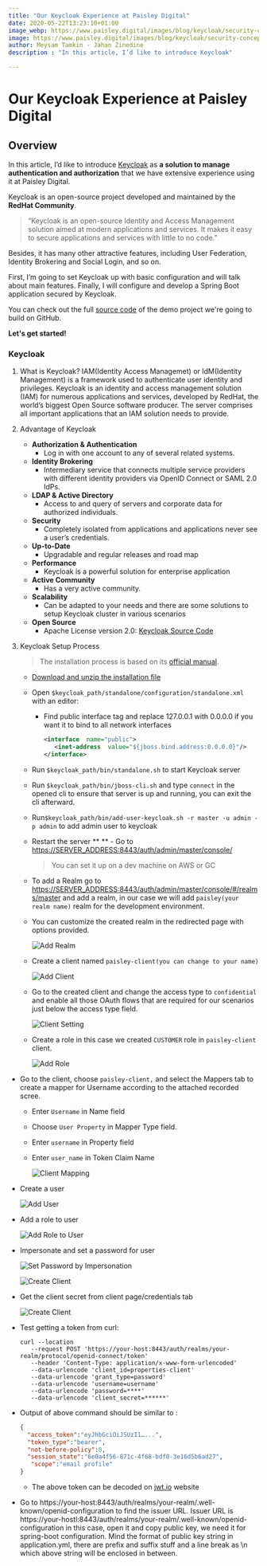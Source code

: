 ```yaml
---
title: "Our Keycloak Experience at Paisley Digital"
date: 2020-05-22T13:23:10+01:00
image_webp: https://www.paisley.digital/images/blog/keycloak/security-concept.webp
image: https://www.paisley.digital/images/blog/keycloak/security-concept.jpg
author: Meysam Tamkin - Jahan Zinedine
description : "In this article, I’d like to introduce Keycloak"

---
```

# Our Keycloak Experience at Paisley Digital

## Overview

In this article, I’d like to introduce [Keycloak](https://www.keycloak.org/) as **a solution to manage authentication and authorization** that we have extensive experience using it at Paisley Digital. 

Keycloak is an open-source project developed and maintained by the **RedHat Community**.

> “Keycloak is an open-source Identity and Access Management solution
> aimed at modern applications and services. It makes it easy to secure
> applications and services with little to no code.”

Besides, it has many other attractive features, including User Federation, Identity Brokering and Social Login, and so on. 

First, I’m going to set Keycloak up with basic configuration and will talk about main features.
Finally, I will configure and develop a Spring Boot application secured by Keycloak.

You can check out the full [source code](https://github.com/Paisley-Digital/genesis) of the demo project we're going to build on GitHub.

**Let's get started!**
  

### Keycloak
 1. What is Keycloak?
	IAM(Identity Access Managemet) or IdM(Identity Management) is a framework used to authenticate user identity and privileges. Keycloak is an identity and access management solution (IAM) for numerous applications and services, developed by RedHat, the world’s biggest Open Source software producer. 
	The server comprises all important applications that an IAM solution needs to provide.
	
 2. Advantage of Keycloak

	- **Authorization & Authentication**
		 - Log in with one account to any of several related systems.
	- **Identity Brokering**
		- Intermediary service that connects multiple service providers with different identity providers via OpenID Connect or SAML 2.0 IdPs.
	- **LDAP & Active Directory**
		- Access to and query of servers and corporate data for authorized individuals.
	- **Security**
		- Completely isolated from applications and applications never see a user’s credentials.
	 - **Up-to-Date**
		 - Upgradable and regular releases and road map
	 - **Performance**
		 - Keycloak is a powerful solution for enterprise application
	 - **Active Community**
		 - Has a very active community.
	 - **Scalability**
		 - Can be adapted to your needs and there are some solutions to setup Keycloak cluster in various scenarios
	 - **Open Source**
		 - Apache License version 2.0: [Keycloak Source Code](https://github.com/keycloak/keycloak)

 3. Keycloak Setup Process

	> The installation process is based on its [official manual](https://www.keycloak.org/docs/latest/getting_started/index.html).

	- [Download and unzip the installation file](https://downloads.jboss.org/keycloak/9.0.0/keycloak-9.0.0.zip)

	- Open `$keycloak_path/standalone/configuration/standalone.xml` with an editor:

		- Find public interface tag and replace 127.0.0.1 with 0.0.0.0 if you want it to bind to all network interfaces 
			```xml  
			<interface  name="public">  
			   <inet-address  value="${jboss.bind.address:0.0.0.0}"/>
			</interface>
			 ```

	- Run `$keycloak_path/bin/standalone.sh` to start Keycloak server

	- Run `$keycloak_path/bin/jboss-cli.sh` and type `connect` in the opened cli to ensure that server is up and running, you can exit the cli afterward.

	-	Run`$keycloak_path/bin/add-user-keycloak.sh -r master -u admin -p admin` to add admin user to keycloak

	- Restart the server
**
**	- Go to [https://SERVER_ADDRESS:8443/auth/admin/master/console/](https://paisley.digital:8443/auth/admin/master/console/)
		> You can set it up on a dev machine on AWS or GC
	- To add a Realm go to [https://SERVER_ADDRESS:8443/auth/admin/master/console/#/realms/master](https://paisley.digital:8443/auth/admin/master/console/) and add a realm, in our case we will add `paisley(your realm name)` realm for the development environment.

	- You can customize the created realm in the redirected page with options provided.

	    ![Add Realm](https://www.paisley.digital/images/blog/keycloak/add-realm.png#blogpost)

    - Create a client named `paisley-client(you can change to your name)`
    
        ![Add Client](https://www.paisley.digital/images/blog/keycloak/add-client.png#blogpost)

    - Go to the created client and change the access type to `confidential` and enable all those OAuth flows that are required for our scenarios just below the access type field.
        
        ![Client Setting](https://www.paisley.digital/images/blog/keycloak/client-setting.png#blogpost)
            
    - Create a role in this case we created `CUSTOMER` role in `paisley-client` client.

        ![Add Role](https://www.paisley.digital/images/blog/keycloak/add-roles.png#blogpost)
            
   - Go to the client, choose `paisley-client,` and select the Mappers tab to create a mapper for Username according to the attached recorded scree.	
      - Enter `Username` in Name field
      - Choose `User Property` in Mapper Type field.
      - Enter `username` in Property field
      - Enter `user_name` in Token Claim Name

        ![Client Mapping](https://www.paisley.digital/images/blog/keycloak/mapper-client.png#blogpost)   

   - Create a user 
        
        ![Add User](https://www.paisley.digital/images/blog/keycloak/add-user.png#blogpost)

   - Add a role to user
        
        ![Add Role to User](https://www.paisley.digital/images/blog/keycloak/user-role-mapping.png#blogpost)

   - Impersonate and set a password for user
        
        ![Set Password by Impersonation](https://www.paisley.digital/images/blog/keycloak/user-impersonate.png#blogpost)
        
        ![Create Client](https://www.paisley.digital/images/blog/keycloak/account-page.png#blogpost)

   - Get the client secret from client page/credentials tab
   
        ![Create Client](https://www.paisley.digital/images/blog/keycloak/client-credential.png#blogpost)  
     
   - Test getting a token from curl:
        ```shell script
        curl --location 
           --request POST 'https://your-host:8443/auth/realms/your-realm/protocol/openid-connect/token' 
           --header 'Content-Type: application/x-www-form-urlencoded'  
           --data-urlencode 'client_id=properties-client' 
           --data-urlencode 'grant_type=password' 
           --data-urlencode 'username=username' 
           --data-urlencode 'password=****' 
           --data-urlencode 'client_secret=******'
        ```
   - Output of above command should be similar to :
   
       ```json
      {
         "access_token":"eyJhbGciOiJSUzI1…...",
         "token_type":"bearer",
         "not-before-policy":0,
         "session_state":"6e0a4f56-871c-4f68-bdf0-3e16d5b6ad27",
          "scope":"email profile"
     }
        ```
    
        - The above token can be decoded on [jwt.io](http://jwt.io/) website

   - Go to https://your-host:8443/auth/realms/your-realm/.well-known/openid-configuration to find the issuer URL. 
     Issuer URL is https://your-hostl:8443/auth/realms/your-realm/.well-known/openid-configuration in this case, open it and copy public key, we need it for spring-boot configuration. 
     Mind the format of public key string in application.yml, there are prefix and suffix stuff and a line break as \n which above string will be enclosed in between.
    
